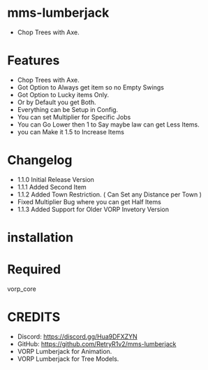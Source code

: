 # mms-lumberjack

- Chop Trees with Axe.

# Features
 
- Chop Trees with Axe.
- Got Option to Always get item so no Empty Swings 
- Got Option to Lucky items Only.
- Or by Default you get Both.
- Everything can be Setup in Config.
- You can set Multiplier for Specific Jobs 
- You can Go Lower then 1 to Say maybe law can get Less Items.
- you can Make it 1.5 to Increase Items 

# Changelog

- 1.1.0 Initial Release Version
- 1.1.1 Added Second Item
- 1.1.2 Added Town Restriction. ( Can Set any Distance per Town )
- Fixed Multiplier Bug where you can get Half Items
- 1.1.3 Added Support for Older VORP Invetory Version

# installation 



# Required

vorp_core


# CREDITS
- Discord: https://discord.gg/Hua9DFXZYN
- GitHub: https://github.com/RetryR1v2/mms-lumberjack
- VORP Lumberjack for Animation.
- VORP Lumberjack for Tree Models.